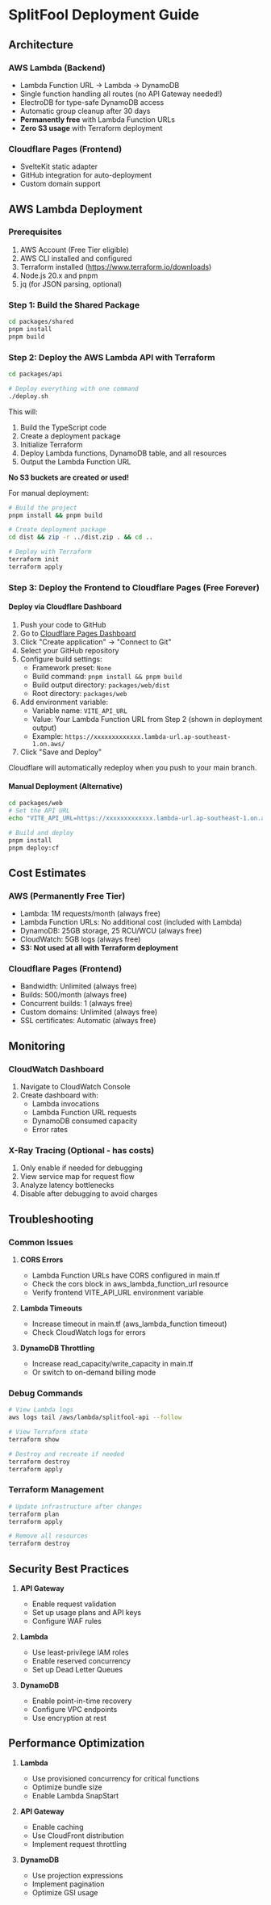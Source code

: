 # SplitFool Deployment Guide

## Architecture

### AWS Lambda (Backend)
- Lambda Function URL → Lambda → DynamoDB
- Single function handling all routes (no API Gateway needed!)
- ElectroDB for type-safe DynamoDB access
- Automatic group cleanup after 30 days
- **Permanently free** with Lambda Function URLs
- **Zero S3 usage** with Terraform deployment

### Cloudflare Pages (Frontend)
- SvelteKit static adapter
- GitHub integration for auto-deployment
- Custom domain support

## AWS Lambda Deployment

### Prerequisites
1. AWS Account (Free Tier eligible)
2. AWS CLI installed and configured
3. Terraform installed (https://www.terraform.io/downloads)
4. Node.js 20.x and pnpm
5. jq (for JSON parsing, optional)

### Step 1: Build the Shared Package
```bash
cd packages/shared
pnpm install
pnpm build
```

### Step 2: Deploy the AWS Lambda API with Terraform

```bash
cd packages/api

# Deploy everything with one command
./deploy.sh
```

This will:
1. Build the TypeScript code
2. Create a deployment package
3. Initialize Terraform
4. Deploy Lambda functions, DynamoDB table, and all resources
5. Output the Lambda Function URL

**No S3 buckets are created or used!**

For manual deployment:
```bash
# Build the project
pnpm install && pnpm build

# Create deployment package
cd dist && zip -r ../dist.zip . && cd ..

# Deploy with Terraform
terraform init
terraform apply
```

### Step 3: Deploy the Frontend to Cloudflare Pages (Free Forever)

#### Deploy via Cloudflare Dashboard
1. Push your code to GitHub
2. Go to [Cloudflare Pages Dashboard](https://dash.cloudflare.com/pages)
3. Click "Create application" → "Connect to Git"
4. Select your GitHub repository
5. Configure build settings:
   - Framework preset: `None`
   - Build command: `pnpm install && pnpm build`
   - Build output directory: `packages/web/dist`
   - Root directory: `packages/web`
6. Add environment variable:
   - Variable name: `VITE_API_URL`
   - Value: Your Lambda Function URL from Step 2 (shown in deployment output)
   - Example: `https://xxxxxxxxxxxxx.lambda-url.ap-southeast-1.on.aws/`
7. Click "Save and Deploy"

Cloudflare will automatically redeploy when you push to your main branch.

#### Manual Deployment (Alternative)
```bash
cd packages/web
# Set the API URL
echo "VITE_API_URL=https://xxxxxxxxxxxxx.lambda-url.ap-southeast-1.on.aws/" > .env.production

# Build and deploy
pnpm install
pnpm deploy:cf
```


## Cost Estimates

### AWS (Permanently Free Tier)
- Lambda: 1M requests/month (always free)
- Lambda Function URLs: No additional cost (included with Lambda)
- DynamoDB: 25GB storage, 25 RCU/WCU (always free)
- CloudWatch: 5GB logs (always free)
- **S3: Not used at all with Terraform deployment**

### Cloudflare Pages (Frontend)
- Bandwidth: Unlimited (always free)
- Builds: 500/month (always free)
- Concurrent builds: 1 (always free)
- Custom domains: Unlimited (always free)
- SSL certificates: Automatic (always free)

## Monitoring

### CloudWatch Dashboard
1. Navigate to CloudWatch Console
2. Create dashboard with:
   - Lambda invocations
   - Lambda Function URL requests
   - DynamoDB consumed capacity
   - Error rates

### X-Ray Tracing (Optional - has costs)
1. Only enable if needed for debugging
2. View service map for request flow
3. Analyze latency bottlenecks
4. Disable after debugging to avoid charges

## Troubleshooting

### Common Issues

1. **CORS Errors**
   - Lambda Function URLs have CORS configured in main.tf
   - Check the cors block in aws_lambda_function_url resource
   - Verify frontend VITE_API_URL environment variable

2. **Lambda Timeouts**
   - Increase timeout in main.tf (aws_lambda_function timeout)
   - Check CloudWatch logs for errors

3. **DynamoDB Throttling**
   - Increase read_capacity/write_capacity in main.tf
   - Or switch to on-demand billing mode

### Debug Commands
```bash
# View Lambda logs
aws logs tail /aws/lambda/splitfool-api --follow

# View Terraform state
terraform show

# Destroy and recreate if needed
terraform destroy
terraform apply
```

### Terraform Management
```bash
# Update infrastructure after changes
terraform plan
terraform apply

# Remove all resources
terraform destroy
```

## Security Best Practices

1. **API Gateway**
   - Enable request validation
   - Set up usage plans and API keys
   - Configure WAF rules

2. **Lambda**
   - Use least-privilege IAM roles
   - Enable reserved concurrency
   - Set up Dead Letter Queues

3. **DynamoDB**
   - Enable point-in-time recovery
   - Configure VPC endpoints
   - Use encryption at rest

## Performance Optimization

1. **Lambda**
   - Use provisioned concurrency for critical functions
   - Optimize bundle size
   - Enable Lambda SnapStart

2. **API Gateway**
   - Enable caching
   - Use CloudFront distribution
   - Implement request throttling

3. **DynamoDB**
   - Use projection expressions
   - Implement pagination
   - Optimize GSI usage